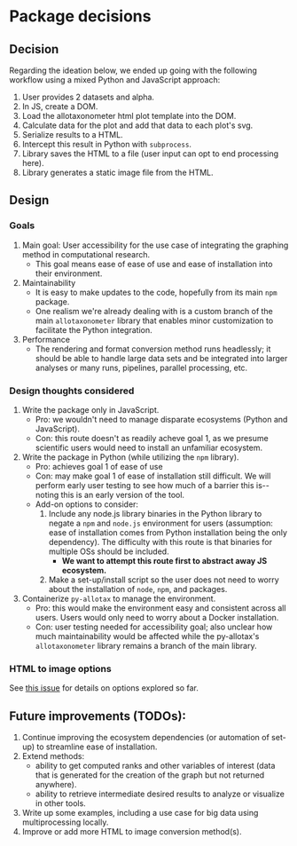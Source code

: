 # Package decisions

## Decision
Regarding the ideation below, we ended up going with the following workflow using a mixed Python and JavaScript approach:
1. User provides 2 datasets and alpha.
1. In JS, create a DOM.
1. Load the allotaxonometer html plot template into the DOM.
1. Calculate data for the plot and add that data to each plot's svg.
1. Serialize results to a HTML.
1. Intercept this result in Python with `subprocess`.
1. Library saves the HTML to a file (user input can opt to end processing here).
1. Library generates a static image file from the HTML.


## Design

### Goals
1. Main goal: User accessibility for the use case of integrating the graphing method in computational research.
    - This goal means ease of ease of use and ease of installation into their environment.
1. Maintainability
    - It is easy to make updates to the code, hopefully from its main `npm` package.
    - One realism we're already dealing with is a custom branch of the main `allotaxonometer` library that enables minor customization to facilitate the Python integration.
1. Performance
    - The rendering and format conversion method runs headlessly; it should be able to handle large data sets and be integrated into larger analyses or many runs, pipelines, parallel processing, etc.

### Design thoughts considered
1. Write the package only in JavaScript.
    - Pro: we wouldn't need to manage disparate ecosystems (Python and JavaScript).
    - Con: this route doesn't as readily acheve goal 1, as we presume scientific users would need to install an unfamiliar ecosystem.
1. Write the package in Python (while utilizing the `npm` library).
    - Pro: achieves goal 1 of ease of use
    - Con: may make goal 1 of ease of installation still difficult. We will perform early user testing to see how much of a barrier this is--noting this is an early version of the tool.
    - Add-on options to consider:
        1. Include any node.js library binaries in the Python library to negate a `npm` and `node.js` environment for users (assumption: ease of installation comes from Python installation being the only dependency). The difficulty with this route is that binaries for multiple OSs should be included.
            - **We want to attempt this route first to abstract away JS ecosystem.**
        1. Make a set-up/install script so the user does not need to worry about the installation of `node`, `npm`, and packages.
1. Containerize `py-allotax` to manage the environment.
    - Pro: this would make the environment easy and consistent across all users. Users would only need to worry about a Docker installation.
    - Con: user testing needed for accessibility goal; also unclear how much maintainability would be affected while the py-allotax's `allotaxonometer` library remains a branch of the main library.

 ### HTML to image options

 See [this issue](https://github.com/carterwward/py-allotax/issues/3) for details on options explored so far.

## Future improvements (TODOs):
1. Continue improving the ecosystem dependencies (or automation of set-up) to streamline ease of installation.
1. Extend methods:
    - ability to get computed ranks and other variables of interest (data that is generated for the creation of the graph but not returned anywhere).
    - ability to retrieve intermediate desired results to analyze or visualize in other tools.
1. Write up some examples, including a use case for big data using multiprocessing locally.
1. Improve or add more HTML to image conversion method(s).